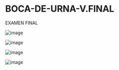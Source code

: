 # BOCA-DE-URNA-V.FINAL
EXAMEN FINAL

![image](https://user-images.githubusercontent.com/115014062/215618293-6a91e8b9-8279-482b-8b1c-2b4e2f2257b2.png)





![image](https://user-images.githubusercontent.com/115014062/215618320-98a5f3a5-02a0-4d7b-91b7-ebeb2d029cc0.png)





![image](https://user-images.githubusercontent.com/115014062/215618344-7415488d-3c12-4947-a29b-10277ea6a42f.png)







![image](https://user-images.githubusercontent.com/115014062/215618360-d495b8db-936d-401e-bd70-6a024e55e3fc.png)
